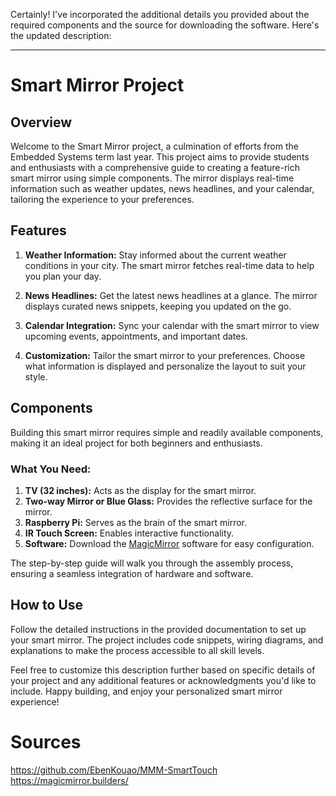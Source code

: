 Certainly! I've incorporated the additional details you provided about the required components and the source for downloading the software. Here's the updated description:

---

# Smart Mirror Project

## Overview

Welcome to the Smart Mirror project, a culmination of efforts from the Embedded Systems term last year. This project aims to provide students and enthusiasts with a comprehensive guide to creating a feature-rich smart mirror using simple components. The mirror displays real-time information such as weather updates, news headlines, and your calendar, tailoring the experience to your preferences.

## Features

1. **Weather Information:** Stay informed about the current weather conditions in your city. The smart mirror fetches real-time data to help you plan your day.

2. **News Headlines:** Get the latest news headlines at a glance. The mirror displays curated news snippets, keeping you updated on the go.

3. **Calendar Integration:** Sync your calendar with the smart mirror to view upcoming events, appointments, and important dates.

4. **Customization:** Tailor the smart mirror to your preferences. Choose what information is displayed and personalize the layout to suit your style.

## Components

Building this smart mirror requires simple and readily available components, making it an ideal project for both beginners and enthusiasts.

### What You Need:
1. **TV (32 inches):** Acts as the display for the smart mirror.
2. **Two-way Mirror or Blue Glass:** Provides the reflective surface for the mirror.
3. **Raspberry Pi:** Serves as the brain of the smart mirror.
4. **IR Touch Screen:** Enables interactive functionality.
5. **Software:** Download the [MagicMirror](https://magicmirror.builders/) software for easy configuration.

The step-by-step guide will walk you through the assembly process, ensuring a seamless integration of hardware and software.

## How to Use

Follow the detailed instructions in the provided documentation to set up your smart mirror. The project includes code snippets, wiring diagrams, and explanations to make the process accessible to all skill levels.

Feel free to customize this description further based on specific details of your project and any additional features or acknowledgments you'd like to include. Happy building, and enjoy your personalized smart mirror experience!

# Sources
https://github.com/EbenKouao/MMM-SmartTouch
https://magicmirror.builders/
